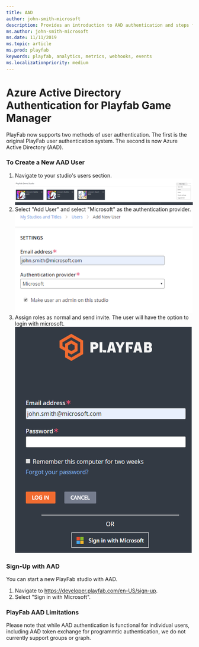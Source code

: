 ```yaml
---
title: AAD
author: john-smith-microsoft
description: Provides an introduction to AAD authentication and steps for how to create a user with this auth method
ms.author: john-smith-microsoft
ms.date: 11/11/2019
ms.topic: article
ms.prod: playfab
keywords: playfab, analytics, metrics, webhooks, events
ms.localizationpriority: medium
---
```


# Azure Active Directory Authentication for Playfab Game Manager

PlayFab now supports two methods of user authentication. The first is the original PlayFab user authentication system. The second is now Azure Active Directory (AAD).

### To Create a New AAD User
1. Navigate to your studio's users section. ![Studio Users](media/AADDoc1.png )
2. Select "Add User" and select "Microsoft" as the authentication provider. ![Select Microsoft Authentication](media/AADDoc2.png )
3. Assign roles as normal and send invite. The user will have the option to login with microsoft. ![Sign In with Microsoft](media/AADDoc3.png )

### Sign-Up with AAD
You can start a new PlayFab studio with AAD.
1. Navigate to https://developer.playfab.com/en-US/sign-up.
2. Select "Sign in with Microsoft".

### PlayFab AAD Limitations
Please note that while AAD authentication is functional for individual users, including AAD token exchange for programmtic authentication, we do not currently support groups or graph.
